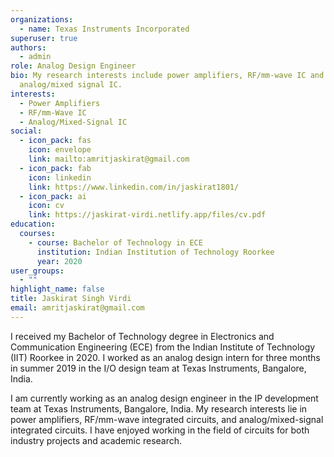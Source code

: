 ```yaml
---
organizations:
  - name: Texas Instruments Incorporated
superuser: true
authors:
  - admin
role: Analog Design Engineer
bio: My research interests include power amplifiers, RF/mm-wave IC and
  analog/mixed signal IC.
interests:
  - Power Amplifiers
  - RF/mm-Wave IC
  - Analog/Mixed-Signal IC
social:
  - icon_pack: fas
    icon: envelope
    link: mailto:amritjaskirat@gmail.com
  - icon_pack: fab
    icon: linkedin
    link: https://www.linkedin.com/in/jaskirat1801/
  - icon_pack: ai
    icon: cv
    link: https://jaskirat-virdi.netlify.app/files/cv.pdf
education:
  courses:
    - course: Bachelor of Technology in ECE
      institution: Indian Institution of Technology Roorkee
      year: 2020
user_groups:
  - ""
highlight_name: false
title: Jaskirat Singh Virdi
email: amritjaskirat@gmail.com
---
```

I received my Bachelor of Technology degree in Electronics and Communication Engineering (ECE) from the Indian Institute of Technology (IIT) Roorkee in 2020. I worked as an analog design intern for three months in summer 2019 in the I/O design team at Texas Instruments, Bangalore, India.

I am currently working as an analog design engineer in the IP development team at Texas Instruments, Bangalore, India. My research interests lie in power amplifiers, RF/mm-wave integrated circuits, and analog/mixed-signal integrated circuits. I have enjoyed working in the field of circuits for both industry projects and academic research.
